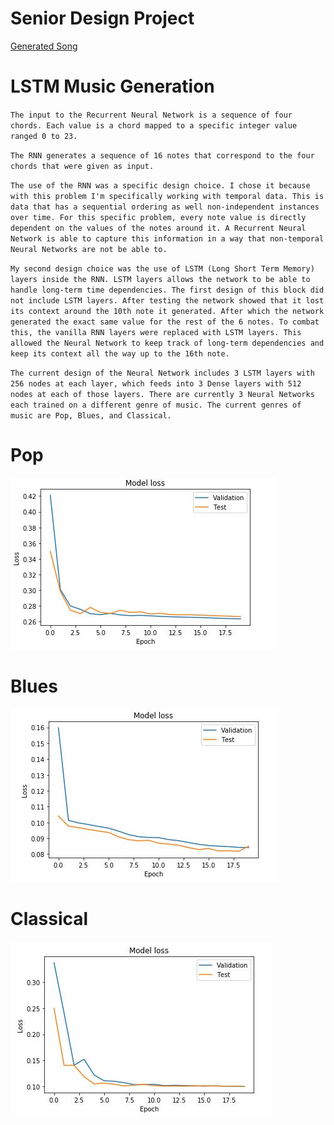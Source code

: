 # Senior Design Project
[Generated Song](https://vocaroo.com/embed/fHoORQk0V9G)
# LSTM Music Generation
`The input to the Recurrent Neural Network is a sequence of four chords. Each value is a chord mapped to a specific integer value ranged 0 to 23.`

`The RNN generates a sequence of 16 notes that correspond to the four chords that were given as input.`

`The use of the RNN was a specific design choice. I chose it because with this problem I'm specifically working with temporal data. This is data that has a sequential ordering as well non-independent instances over time. For this specific problem, every note value is directly dependent on the values of the notes around it. A Recurrent Neural Network is able to capture this information in a way that non-temporal Neural Networks are not be able to.`

`My second design choice was the use of LSTM (Long Short Term Memory) layers inside the RNN. LSTM layers allows the network to be able to handle long-term time dependencies. The first design of this block did not include LSTM layers. After testing the network showed that it lost its context around the 10th note it generated. After which the network generated the exact same value for the rest of the 6 notes. To combat this, the vanilla RNN layers were replaced with LSTM layers. This allowed the Neural Network to keep track of long-term dependencies and keep its context all the way up to the 16th note.`

`The current design of the Neural Network includes 3 LSTM layers with 256 nodes at each layer, which feeds into 3 Dense layers with 512 nodes at each of those layers. There are currently 3 Neural Networks each trained on a different genre of music. The current genres of music are Pop, Blues, and Classical.`

# Pop
![Pop](https://raw.githubusercontent.com/vee-upatising/SDP/master/model1.JPG)
# Blues
![Blues](https://raw.githubusercontent.com/vee-upatising/SDP/master/model2.JPG)
# Classical
![Classical](https://raw.githubusercontent.com/vee-upatising/SDP/master/model3.JPG)



